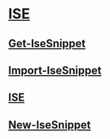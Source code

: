 #  [ISE](ISE.md)
##  [Get-IseSnippet](get-isesnippet.md)
##  [Import-IseSnippet](import-isesnippet.md)
##  [ISE](ise.md)
##  [New-IseSnippet](new-isesnippet.md)
